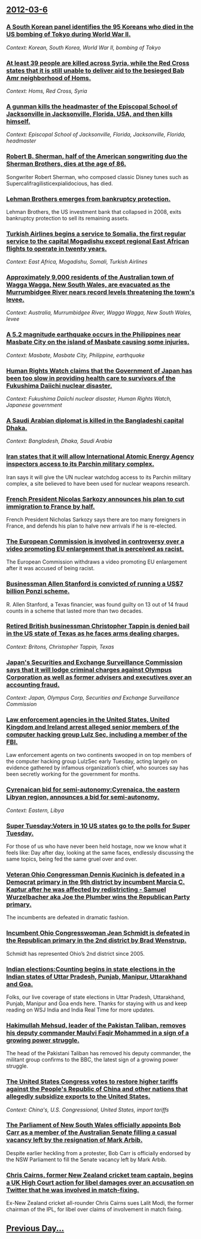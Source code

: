 ## [2012-03-6](/news/2012/03/6/index.md)

### [A South Korean panel identifies the 95 Koreans who died in the US bombing of Tokyo during World War II. ](/news/2012/03/6/a-south-korean-panel-identifies-the-95-koreans-who-died-in-the-us-bombing-of-tokyo-during-world-war-ii.md)
_Context: Korean, South Korea, World War II, bombing of Tokyo_

### [At least 39 people are killed across Syria, while the Red Cross states that it is still unable to deliver aid to the besieged Bab Amr neighborhood of Homs. ](/news/2012/03/6/at-least-39-people-are-killed-across-syria-while-the-red-cross-states-that-it-is-still-unable-to-deliver-aid-to-the-besieged-bab-amr-neighb.md)
_Context: Homs, Red Cross, Syria_

### [A gunman kills the headmaster of the Episcopal School of Jacksonville in Jacksonville, Florida, USA, and then kills himself. ](/news/2012/03/6/a-gunman-kills-the-headmaster-of-the-episcopal-school-of-jacksonville-in-jacksonville-florida-usa-and-then-kills-himself.md)
_Context: Episcopal School of Jacksonville, Florida, Jacksonville, Florida, headmaster_

### [Robert B. Sherman, half of the American songwriting duo the Sherman Brothers, dies at the age of 86. ](/news/2012/03/6/robert-b-sherman-half-of-the-american-songwriting-duo-the-sherman-brothers-dies-at-the-age-of-86.md)
Songwriter Robert Sherman, who composed classic Disney tunes such as Supercalifragilisticexpialidocious, has died.

### [Lehman Brothers emerges from bankruptcy protection. ](/news/2012/03/6/lehman-brothers-emerges-from-bankruptcy-protection.md)
Lehman Brothers, the US investment bank that collapsed in 2008, exits bankruptcy protection to sell its remaining assets.

### [Turkish Airlines begins a service to Somalia, the first regular service to the capital Mogadishu except regional East African flights to operate in twenty years. ](/news/2012/03/6/turkish-airlines-begins-a-service-to-somalia-the-first-regular-service-to-the-capital-mogadishu-except-regional-east-african-flights-to-ope.md)
_Context: East Africa, Mogadishu, Somali, Turkish Airlines_

### [Approximately 9,000 residents of the Australian town of Wagga Wagga, New South Wales, are evacuated as the Murrumbidgee River nears record levels threatening the town's levee. ](/news/2012/03/6/approximately-9-000-residents-of-the-australian-town-of-wagga-wagga-new-south-wales-are-evacuated-as-the-murrumbidgee-river-nears-record-l.md)
_Context: Australia, Murrumbidgee River, Wagga Wagga, New South Wales, levee_

### [A 5.2 magnitude earthquake occurs in the Philippines near Masbate City on the island of Masbate causing some injuries. ](/news/2012/03/6/a-5-2-magnitude-earthquake-occurs-in-the-philippines-near-masbate-city-on-the-island-of-masbate-causing-some-injuries.md)
_Context: Masbate, Masbate City, Philippine, earthquake_

### [Human Rights Watch claims that the Government of Japan has been too slow in providing health care to survivors of the Fukushima Daiichi nuclear disaster. ](/news/2012/03/6/human-rights-watch-claims-that-the-government-of-japan-has-been-too-slow-in-providing-health-care-to-survivors-of-the-fukushima-daiichi-nucl.md)
_Context: Fukushima Daiichi nuclear disaster, Human Rights Watch, Japanese government_

### [A Saudi Arabian diplomat is killed in the Bangladeshi capital Dhaka. ](/news/2012/03/6/a-saudi-arabian-diplomat-is-killed-in-the-bangladeshi-capital-dhaka.md)
_Context: Bangladesh, Dhaka, Saudi Arabia_

### [Iran states that it will allow International Atomic Energy Agency inspectors access to its Parchin military complex. ](/news/2012/03/6/iran-states-that-it-will-allow-international-atomic-energy-agency-inspectors-access-to-its-parchin-military-complex.md)
Iran says it will give the UN nuclear watchdog access to its Parchin military complex, a site believed to have been used for nuclear weapons research.

### [French President Nicolas Sarkozy announces his plan to cut immigration to France by half. ](/news/2012/03/6/french-president-nicolas-sarkozy-announces-his-plan-to-cut-immigration-to-france-by-half.md)
French President Nicholas Sarkozy says there are too many foreigners in France, and defends his plan to halve new arrivals if he is re-elected.

### [The European Commission is involved in controversy over a video promoting EU enlargement that is perceived as racist. ](/news/2012/03/6/the-european-commission-is-involved-in-controversy-over-a-video-promoting-eu-enlargement-that-is-perceived-as-racist.md)
The European Commission withdraws a video promoting EU enlargement after it was accused of being racist.

### [Businessman Allen Stanford is convicted of running a US$7 billion Ponzi scheme. ](/news/2012/03/6/businessman-allen-stanford-is-convicted-of-running-a-us-7-billion-ponzi-scheme.md)
R. Allen Stanford, a Texas financier, was found guilty on 13 out of 14 fraud counts in a scheme that lasted more than two decades.

### [Retired British businessman Christopher Tappin is denied bail in the US state of Texas as he faces arms dealing charges. ](/news/2012/03/6/retired-british-businessman-christopher-tappin-is-denied-bail-in-the-us-state-of-texas-as-he-faces-arms-dealing-charges.md)
_Context: Britons, Christopher Tappin, Texas_

### [Japan's Securities and Exchange Surveillance Commission says that it will lodge criminal charges against Olympus Corporation as well as former advisers and executives over an accounting fraud. ](/news/2012/03/6/japan-s-securities-and-exchange-surveillance-commission-says-that-it-will-lodge-criminal-charges-against-olympus-corporation-as-well-as-form.md)
_Context: Japan, Olympus Corp, Securities and Exchange Surveillance Commission_

### [Law enforcement agencies in the United States, United Kingdom and Ireland arrest alleged senior members of the computer hacking group Lulz Sec, including a member of the FBI. ](/news/2012/03/6/law-enforcement-agencies-in-the-united-states-united-kingdom-and-ireland-arrest-alleged-senior-members-of-the-computer-hacking-group-lulz-s.md)
Law enforcement agents on two continents swooped in on top members of the computer hacking group LulzSec early Tuesday, acting largely on evidence gathered by infamous organization’s chief, who sources say has been secretly working for the government for months.

### [Cyrenaican bid for semi-autonomy:Cyrenaica, the eastern Libyan region, announces a bid for semi-autonomy. ](/news/2012/03/6/cyrenaican-bid-for-semi-autonomy-pcyrenaica-the-eastern-libyan-region-announces-a-bid-for-semi-autonomy.md)
_Context: Eastern, Libya_

### [Super Tuesday:Voters in 10 US states go to the polls for Super Tuesday. ](/news/2012/03/6/super-tuesday-pvoters-in-10-us-states-go-to-the-polls-for-super-tuesday.md)
For those of us who have never been held hostage, now we know what it feels like: Day after day, looking at the same faces, endlessly discussing the same topics, being fed the same gruel over and over.

### [Veteran Ohio Congressman Dennis Kucinich is defeated in a Democrat primary in the 9th district by incumbent Marcia C. Kaptur after he was affected by redistricting - Samuel Wurzelbacher aka Joe the Plumber wins the Republican Party primary. ](/news/2012/03/6/veteran-ohio-congressman-dennis-kucinich-is-defeated-in-a-democrat-primary-in-the-9th-district-by-incumbent-marcia-c-kaptur-after-he-was-af.md)
The incumbents are defeated in dramatic fashion.

### [Incumbent Ohio Congresswoman Jean Schmidt is defeated in the Republican primary in the 2nd district by Brad Wenstrup. ](/news/2012/03/6/incumbent-ohio-congresswoman-jean-schmidt-is-defeated-in-the-republican-primary-in-the-2nd-district-by-brad-wenstrup.md)
Schmidt has represented Ohio&rsquo;s 2nd district since 2005.

### [Indian elections:Counting begins in state elections in the Indian states of Uttar Pradesh, Punjab, Manipur, Uttarakhand and Goa. ](/news/2012/03/6/indian-elections-pcounting-begins-in-state-elections-in-the-indian-states-of-uttar-pradesh-punjab-manipur-uttarakhand-and-goa.md)
Folks, our live coverage of state elections in Uttar Pradesh, Uttarakhand, Punjab, Manipur and Goa ends here. Thanks for staying with us and keep reading on WSJ India and India Real Time for more updates.

### [Hakimullah Mehsud, leader of the Pakistan Taliban, removes his deputy commander Maulvi Faqir Mohammed in a sign of a growing power struggle. ](/news/2012/03/6/hakimullah-mehsud-leader-of-the-pakistan-taliban-removes-his-deputy-commander-maulvi-faqir-mohammed-in-a-sign-of-a-growing-power-struggle.md)
The head of the Pakistani Taliban has removed his deputy commander, the militant group confirms to the BBC, the latest sign of a growing power struggle.

### [The United States Congress votes to restore higher tariffs against the People's Republic of China and other nations that allegedly subsidize exports to the United States. ](/news/2012/03/6/the-united-states-congress-votes-to-restore-higher-tariffs-against-the-people-s-republic-of-china-and-other-nations-that-allegedly-subsidize.md)
_Context: China's, U.S. Congressional, United States, import tariffs_

### [The Parliament of New South Wales officially appoints Bob Carr as a member of the Australian Senate filling a casual vacancy left by the resignation of Mark Arbib. ](/news/2012/03/6/the-parliament-of-new-south-wales-officially-appoints-bob-carr-as-a-member-of-the-australian-senate-filling-a-casual-vacancy-left-by-the-res.md)
Despite earlier heckling from a protester, Bob Carr is officially endorsed by the NSW Parliament to fill the Senate vacancy left by Mark Arbib.

### [Chris Cairns, former New Zealand cricket team captain, begins a UK High Court action for libel damages over an accusation on Twitter that he was involved in match-fixing. ](/news/2012/03/6/chris-cairns-former-new-zealand-cricket-team-captain-begins-a-uk-high-court-action-for-libel-damages-over-an-accusation-on-twitter-that-he.md)
Ex-New Zealand cricket all-rounder Chris Cairns sues Lalit Modi, the former chairman of the IPL, for libel over claims of involvement in match fixing.

## [Previous Day...](/news/2012/03/5/index.md)

